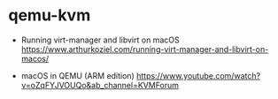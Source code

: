 # qemu-kvm
- Running virt-manager and libvirt on macOS
https://www.arthurkoziel.com/running-virt-manager-and-libvirt-on-macos/

- macOS in QEMU (ARM edition)
https://www.youtube.com/watch?v=oZqFYJVOUQo&ab_channel=KVMForum
